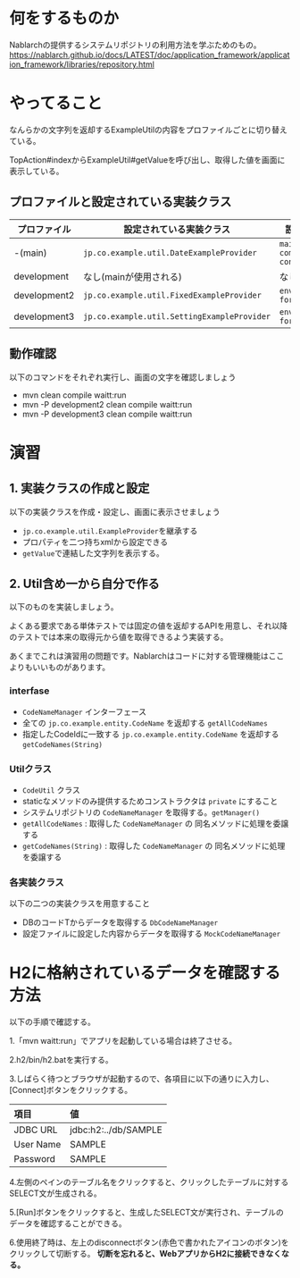 # 何をするものか

Nablarchの提供するシステムリポジトリの利用方法を学ぶためのもの。
https://nablarch.github.io/docs/LATEST/doc/application_framework/application_framework/libraries/repository.html

# やってること

なんらかの文字列を返却するExampleUtilの内容をプロファイルごとに切り替えている。

TopAction#indexからExampleUtil#getValueを呼び出し、取得した値を画面に表示している。

## プロファイルと設定されている実装クラス

|プロファイル|設定されている実装クラス|設定しているファイル|
|-|-|-|
|-(main)|`jp.co.example.util.DateExampleProvider`|`main/resources/web-component-configuration.xml`|
|development|なし(mainが使用される)|なし|
|development2|`jp.co.example.util.FixedExampleProvider`|`env/dev2/resources/db-for-webui_dev.xml`|
|development3|`jp.co.example.util.SettingExampleProvider`|`env/dev3/resources/db-for-webui_dev.xml`|

## 動作確認

以下のコマンドをそれぞれ実行し、画面の文字を確認しましょう
* mvn clean compile waitt:run
* mvn -P development2 clean compile waitt:run
* mvn -P development3 clean compile waitt:run

# 演習

## 1. 実装クラスの作成と設定

以下の実装クラスを作成・設定し、画面に表示させましょう
* `jp.co.example.util.ExampleProvider`を継承する
* プロパティを二つ持ちxmlから設定できる
* `getValue`で連結した文字列を表示する。

## 2. Util含め一から自分で作る

以下のものを実装しましょう。

よくある要求である単体テストでは固定の値を返却するAPIを用意し、それ以降のテストでは本来の取得元から値を取得できるよう実装する。

あくまでこれは演習用の問題です。Nablarchはコードに対する管理機能はここよりもいいものがあります。

### interfase
* `CodeNameManager` インターフェース
* 全ての `jp.co.example.entity.CodeName` を返却する `getAllCodeNames`
* 指定したCodeIdに一致する `jp.co.example.entity.CodeName` を返却する `getCodeNames(String)`
### Utilクラス
* `CodeUtil` クラス
* staticなメソッドのみ提供するためコンストラクタは `private` にすること
* システムリポジトリの `CodeNameManager` を取得する。`getManager()`
* `getAllCodeNames` : 取得した `CodeNameManager` の 同名メソッドに処理を委譲する
* `getCodeNames(String)` : 取得した `CodeNameManager` の 同名メソッドに処理を委譲する
### 各実装クラス
以下の二つの実装クラスを用意すること
* DBのコードTからデータを取得する `DbCodeNameManager`
* 設定ファイルに設定した内容からデータを取得する `MockCodeNameManager`

# H2に格納されているデータを確認する方法

以下の手順で確認する。

1.「mvn waitt:run」でアプリを起動している場合は終了させる。

2.h2/bin/h2.batを実行する。

3.しばらく待つとブラウザが起動するので、各項目に以下の通りに入力し、[Connect]ボタンをクリックする。

| 項目     | 値                  |
|:---------|:--------------------|
|JDBC URL  |jdbc:h2:../db/SAMPLE |
|User Name |SAMPLE               |
|Password  |SAMPLE               |

4.左側のペインのテーブル名をクリックすると、クリックしたテーブルに対するSELECT文が生成される。

5.[Run]ボタンをクリックすると、生成したSELECT文が実行され、テーブルのデータを確認することができる。

6.使用終了時は、左上のdisconnectボタン(赤色で書かれたアイコンのボタン)をクリックして切断する。
  **切断を忘れると、WebアプリからH2に接続できなくなる。**
